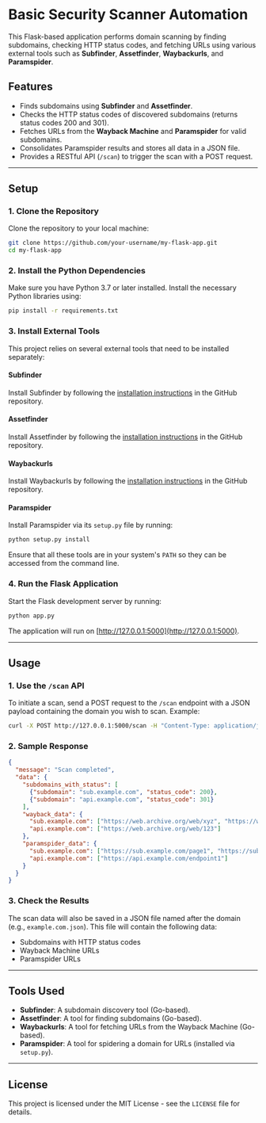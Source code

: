 # Basic Security Scanner Automation

This Flask-based application performs domain scanning by finding subdomains, checking HTTP status codes, and fetching URLs using various external tools such as **Subfinder**, **Assetfinder**, **Waybackurls**, and **Paramspider**.

## Features

- Finds subdomains using **Subfinder** and **Assetfinder**.
- Checks the HTTP status codes of discovered subdomains (returns status codes 200 and 301).
- Fetches URLs from the **Wayback Machine** and **Paramspider** for valid subdomains.
- Consolidates Paramspider results and stores all data in a JSON file.
- Provides a RESTful API (`/scan`) to trigger the scan with a POST request.

---

## Setup

### 1. Clone the Repository
Clone the repository to your local machine:

```bash
git clone https://github.com/your-username/my-flask-app.git
cd my-flask-app
```

### 2. Install the Python Dependencies
Make sure you have Python 3.7 or later installed. Install the necessary Python libraries using:

```bash
pip install -r requirements.txt
```

### 3. Install External Tools
This project relies on several external tools that need to be installed separately:

#### Subfinder
Install Subfinder by following the [installation instructions](https://github.com/projectdiscovery/subfinder) in the GitHub repository.

#### Assetfinder
Install Assetfinder by following the [installation instructions](https://github.com/tomnomnom/assetfinder) in the GitHub repository.

#### Waybackurls
Install Waybackurls by following the [installation instructions](https://github.com/tomnomnom/waybackurls) in the GitHub repository.

#### Paramspider
Install Paramspider via its `setup.py` file by running:

```bash
python setup.py install
```

Ensure that all these tools are in your system's `PATH` so they can be accessed from the command line.

### 4. Run the Flask Application
Start the Flask development server by running:

```bash
python app.py
```

The application will run on [http://127.0.0.1:5000](http://127.0.0.1:5000).

---

## Usage

### 1. Use the `/scan` API
To initiate a scan, send a POST request to the `/scan` endpoint with a JSON payload containing the domain you wish to scan. Example:

```bash
curl -X POST http://127.0.0.1:5000/scan -H "Content-Type: application/json" -d '{"domain": "example.com"}'
```

### 2. Sample Response

```json
{
  "message": "Scan completed",
  "data": {
    "subdomains_with_status": [
      {"subdomain": "sub.example.com", "status_code": 200},
      {"subdomain": "api.example.com", "status_code": 301}
    ],
    "wayback_data": {
      "sub.example.com": ["https://web.archive.org/web/xyz", "https://web.archive.org/web/abc"],
      "api.example.com": ["https://web.archive.org/web/123"]
    },
    "paramspider_data": {
      "sub.example.com": ["https://sub.example.com/page1", "https://sub.example.com/page2"],
      "api.example.com": ["https://api.example.com/endpoint1"]
    }
  }
}
```

### 3. Check the Results
The scan data will also be saved in a JSON file named after the domain (e.g., `example.com.json`). This file will contain the following data:

- Subdomains with HTTP status codes
- Wayback Machine URLs
- Paramspider URLs

---

## Tools Used

- **Subfinder**: A subdomain discovery tool (Go-based).
- **Assetfinder**: A tool for finding subdomains (Go-based).
- **Waybackurls**: A tool for fetching URLs from the Wayback Machine (Go-based).
- **Paramspider**: A tool for spidering a domain for URLs (installed via `setup.py`).

---

## License

This project is licensed under the MIT License - see the `LICENSE` file for details.

